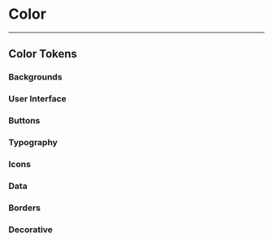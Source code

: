 
# Color

---

## Color Tokens

### Backgrounds

### User Interface

### Buttons

### Typography

### Icons

### Data

### Borders

### Decorative